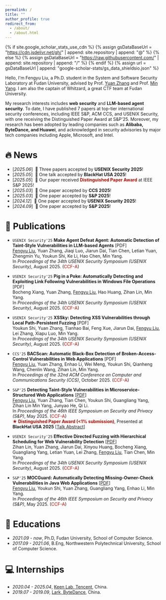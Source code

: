 ```yaml
---
permalink: /
title: ""
author_profile: true
redirect_from: 
  - /about/
  - /about.html
---
```


{% if site.google_scholar_stats_use_cdn %}
{% assign gsDataBaseUrl = "https://cdn.jsdelivr.net/gh/" | append: site.repository | append: "@" %}
{% else %}
{% assign gsDataBaseUrl = "https://raw.githubusercontent.com/" | append: site.repository | append: "/" %}
{% endif %}
{% assign url = gsDataBaseUrl | append: "google-scholar-stats/gs_data_shieldsio.json" %}

<span class='anchor' id='about-me'></span>

Hello, I'm Fengyu Liu, a Ph.D. student in the System and Software Security Laboratory at Fudan University, advised by Prof. [Yuan Zhang](https://yuanxzhang.github.io/) and Prof. [Min Yang](https://scholar.google.com/citations?user=UnKf9FIAAAAJ&hl=en). I am also the captain of Whitzard, a great CTF team at Fudan University.

My research interests includes **web security** and **LLM-based agent security**. To date, I have published 7 papers at top-tier international security conferences, including IEEE S&P, ACM CCS, and USENIX Security, with one receiving the Distinguished Paper Award at S&P'25. Moreover, my research has been adopted by leading companies such as **Alibaba, ByteDance, and Huawei**, and acknowledged in security advisories by major tech companies including Apple, Microsoft, and Intel.

# 🔥 News
- [*2025.06*] &nbsp;🎉 Three papers accepted by **USENIX Security 2025**!
- [*2025.05*] &nbsp;🎉 One talk accepted by **BlackHat USA 2025**!
- [*2025.05*] &nbsp;🎉 Our paper received <span style="color:#B00C00">**Distinguished Paper Award**</span> at IEEE S&P 2025!
- [*2025.03*] &nbsp;🎉 One paper accepted by **CCS 2025**!
- [*2025.03*] &nbsp;🎉 One paper accepted by **S&P 2025**!
- [*2024.12*] &nbsp;🎉 One paper accepted by **USENIX Security 2025**!
- [*2024.09*] &nbsp;🎉 One paper accepted by **S&P 2025**!


# 📝 Publications 
- `USENIX Security'25` **Make Agent Defeat Agent: Automatic Detection of Taint-Style Vulnerabilities in LLM-based Agents** [PDF]  
  <u>Fengyu Liu</u>, Yuan Zhang, Jiaqi Luo, Jiarun Dai, Tian Chen, Letian Yuan, Zhengmin Yu, Youkun Shi, Ke Li, Hao Chen, Min Yang.  
  In *Proceedings of the 34th USENIX Security Symposium (USENIX Security)*, August 2025. (<span style="color:#B00C00">CCF-A</span>)   
  
- `USENIX Security'25` **Pig in a Poke: Automatically Detecting and Exploiting Link Following Vulnerabilities in Windows File Operations** [PDF]  
  Bocheng Xiang, Yuan Zhang, <u>Fengyu Liu</u>, Hao Huang, Zihan Lin, Min Yang.  
  In *Proceedings of the 34th USENIX Security Symposium (USENIX Security)*, August 2025. (<span style="color:#B00C00">CCF-A</span>)   

- `USENIX Security'25` **XSSky: Detecting XSS Vulnerabilities through Local Path-Persistent Fuzzing** [PDF]  
  Youkun Shi, Yuan Zhang, Tianhao Bai, Feng Xue, Jiarun Dai, <u>Fengyu Liu</u>, Lei Zhang, Xiapu Luo, Min Yang.  
  In *Proceedings of the 34th USENIX Security Symposium (USENIX Security)*, August 2025. (<span style="color:#B00C00">CCF-A</span>)   

- `CCS'25` **BACScan: Automatic Black-Box Detection of Broken-Access-Control Vulnerabilities in Web Applications** [PDF]  
  <u>Fengyu Liu</u>, Yuan Zhang, Enhao Li, Wei Meng, Youkun Shi, Qianheng Wang, Chenlin Wang, Zihan Lin, Min Yang.  
  In *Proceedings of the 32nd ACM Conference on Computer and Communications Security (CCS)*, October 2025. (<span style="color:#B00C00">CCF-A</span>)  

- `S&P'25` **Detecting Taint-Style Vulnerabilities in Microservice-Structured Web Applications** [[PDF](/paper/mscan-oakland25.pdf)]  
  <u>Fengyu Liu</u>, Yuan Zhang, Tian Chen, Youkun Shi, Guangliang Yang, Zihan Lin Min Yang, Junyao He, Qi Li.  
  In *Proceedings of the 46th IEEE Symposium on Security and Privacy (S&P)*, May 2025. (<span style="color:#B00C00">CCF-A</span>)  
  **<font color="#B00C00">&#9733; Distinguished Paper Award (<1% submission)</font>**, Presented at **BlackHat USA 2025** [[Talk Abstract](https://www.blackhat.com/us-25/briefings/schedule/#detecting-taint-style-vulnerabilities-in-microservice-structured-web-applications-46427)]

- `USENIX Security'25` **Effective Directed Fuzzing with Hierarchical Scheduling for Web Vulnerability Detection** [[PDF](/paper/WDFuzz-security25.pdf)]  
  Zihan Lin, Yuan Zhang, Jiarun Dai, Xinyou Huang, Bocheng Xiang, Guangliang Yang, Letian Yuan, Lei Zhang, <u>Fengyu Liu</u>, Tian Chen, Min Yang.  
  In *Proceedings of the 34th USENIX Security Symposium (USENIX Security)*, August 2025. (<span style="color:#B00C00">CCF-A</span>)   

- `S&P'25` **MOCGuard: Automatically Detecting Missing-Owner-Check Vulnerabilities in Java Web Applications** [[PDF](/paper/mocguard-oakland25.pdf)]  
  <u>Fengyu Liu</u>, Youkun Shi, Yuan Zhang, Guangliang Yang, Enhao Li, Min Yang.  
  In *Proceedings of the 46th IEEE Symposium on Security and Privacy (S&P)*, May 2025. (<span style="color:#B00C00">CCF-A</span>)     

<!-- # 🎖 Honors and Awards
- *2025.05*: Distinguished Paper Award, S&P 2025 (<1% submission)
 
- *2022.09*: 1st Place of The 13th National College Student Information Security Contest (Final Round) 🏆
-->

# 📖 Educations
- *2021.09 - now*, Ph.D, Fudan University, School of Computer Science.
- *2017.09 - 2021.06*, B.Eng, Northwestern Polytechnical University, School of Computer Science.

# 💻 Internships
- *2020.04 - 2025.04*, [Keen Lab, Tencent](https://keenlab.tencent.com/), China.
- *2019.07 - 2019.09*, [Lark, ByteDance](https://www.bytedance.com/), China.